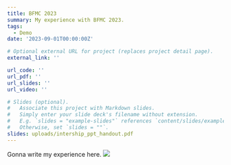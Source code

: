 ```yaml
---
title: BFMC 2023
summary: My experience with BFMC 2023.
tags:
  - Demo
date: '2023-09-01T00:00:00Z'

# Optional external URL for project (replaces project detail page).
external_link: ''

url_code: ''
url_pdf: ''
url_slides: ''
url_video: ''

# Slides (optional).
#   Associate this project with Markdown slides.
#   Simply enter your slide deck's filename without extension.
#   E.g. `slides = "example-slides"` references `content/slides/example-slides.md`.
#   Otherwise, set `slides = ""`.
slides: uploads/intership_ppt_handout.pdf
---
```

Gonna write my experience here.
![](https://hit.yhype.me/github/profile?user_id=29888294)
